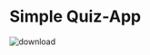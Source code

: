 # Simple Quiz-App

![download](https://github.com/kola-Aderonmu/Quiz-App/assets/54904593/7020733d-3fa1-43f4-922e-4d7f0055c214)


